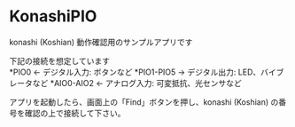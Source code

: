 # KonashiPIO

konashi (Koshian) 動作確認用のサンプルアプリです

下記の接続を想定しています  
*PIO0 ← デジタル入力: ボタンなど
*PIO1-PIO5 → デジタル出力: LED、バイブレータなど
*AIO0-AIO2 ← アナログ入力: 可変抵抗、光センサなど

アプリを起動したら、画面上の「Find」ボタンを押し、konashi (Koshian) の番号を確認の上で接続して下さい。
